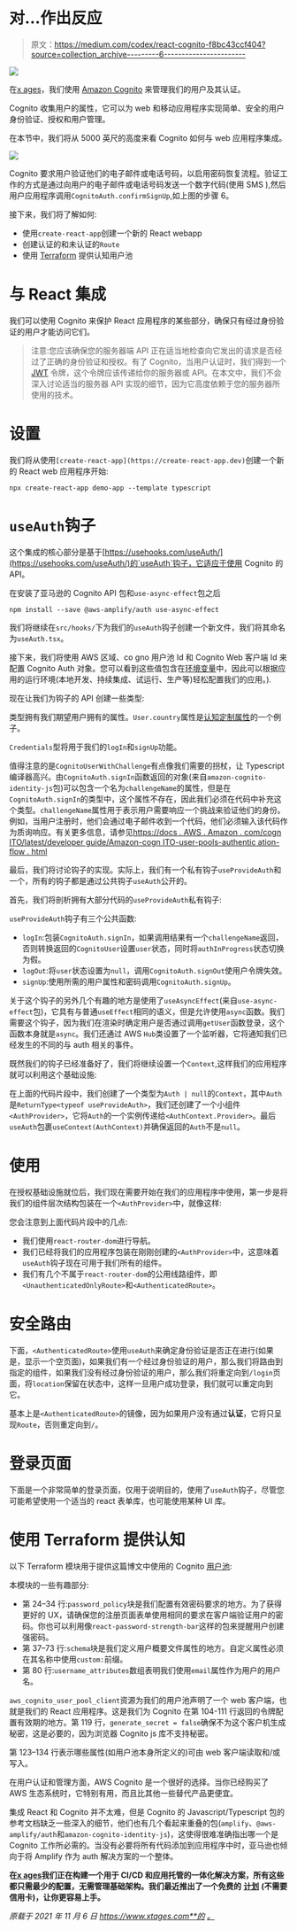# 对…作出反应

> 原文：<https://medium.com/codex/react-cognito-f8bc43ccf404?source=collection_archive---------6----------------------->

![](img/37fa8dbca9a5d7bae77141fb8a729871.png)

在[x ages](https://www.xtages.com)，我们使用 [Amazon Cognito](https://aws.amazon.com/cognito/) 来管理我们的用户及其认证。

Cognito 收集用户的属性，它可以为 web 和移动应用程序实现简单、安全的用户身份验证、授权和用户管理。

在本节中，我们将从 5000 英尺的高度来看 Cognito 如何与 web 应用程序集成。

![](img/d485c967e2e5c0d4014c991fee5bd415.png)

Cognito 要求用户验证他们的电子邮件或电话号码，以启用密码恢复流程。验证工作的方式是通过向用户的电子邮件或电话号码发送一个数字代码(使用 SMS ),然后用户应用程序调用`CognitoAuth.confirmSignUp`,如上图的步骤 6。

接下来，我们将了解如何:

*   使用`create-react-app`创建一个新的 React webapp
*   创建认证的和未认证的`Route`
*   使用 [Terraform](https://www.terraform.io/) 提供认知用户池

# 与 React 集成

我们可以使用 Cognito 来保护 React 应用程序的某些部分，确保只有经过身份验证的用户才能访问它们。

> 注意:您应该确保您的服务器端 API 正在适当地检查向它发出的请求是否经过了正确的身份验证和授权。有了 Cognito，当用户认证时，我们得到一个 [JWT](https://jwt.io/) 令牌，这个令牌应该传递给你的服务器或 API。在本文中，我们不会深入讨论适当的服务器 API 实现的细节，因为它高度依赖于您的服务器所使用的技术。

# 设置

我们将从使用`[create-react-app](https://create-react-app.dev)`创建一个新的 React web 应用程序开始:

```
npx create-react-app demo-app --template typescript
```

# `useAuth`钩子

这个集成的核心部分是基于[https://usehooks.com/useAuth/](https://usehooks.com/useAuth/)的`useAuth`钩子，它适应于使用 Cognito 的 API。

在安装了亚马逊的 Cognito API 包和`use-async-effect`包之后

```
npm install --save @aws-amplify/auth use-async-effect
```

我们将继续在`src/hooks/`下为我们的`useAuth`钩子创建一个新文件，我们将其命名为`useAuth.tsx`。

接下来，我们将使用 AWS 区域、co gno 用户池 Id 和 Cognito Web 客户端 Id 来配置 Cognito Auth 对象。您可以看到这些值包含在[环境变量](https://create-react-app.dev/docs/adding-custom-environment-variables)中，因此可以根据应用的运行环境(本地开发、持续集成、试运行、生产等)轻松配置我们的应用。).

现在让我们为钩子的 API 创建一些类型:

类型拥有我们期望用户拥有的属性。`User.country`属性是[认知定制属性](https://docs.aws.amazon.com/cognito/latest/developerguide/user-pool-settings-attributes.html#user-pool-settings-custom-attributes)的一个例子。

`Credentials`型将用于我们的`logIn`和`signUp`功能。

值得注意的是`CognitoUserWithChallenge`有点像我们需要的拐杖，让 Typescript 编译器高兴。由`CognitoAuth.signIn`函数返回的对象(来自`amazon-cognito-identity-js`包)可以包含一个名为`challengeName`的属性，但是在`CognitoAuth.signIn`的类型中，这个属性不存在，因此我们必须在代码中补充这个类型。`challengeName`属性用于表示用户需要响应一个挑战来验证他们的身份。例如，当用户注册时，他们会通过电子邮件收到一个代码，他们必须输入该代码作为质询响应。有关更多信息，请参见[https://docs . AWS . Amazon . com/cogn ITO/latest/developer guide/Amazon-cogn ITO-user-pools-authentic ation-flow . html](https://docs.aws.amazon.com/cognito/latest/developerguide/amazon-cognito-user-pools-authentication-flow.html)

最后，我们将讨论钩子的实现。实际上，我们有一个私有钩子`useProvideAuth`和一个，所有的钩子都是通过公共钩子`useAuth`公开的。

首先，我们将剖析拥有大部分代码的`useProvideAuth`私有钩子:

`useProvideAuth`钩子有三个公共函数:

*   `logIn`:包装`CognitoAuth.signIn`，如果调用结果有一个`challengeName`返回，否则转换返回的`CognitoUser`设置`user`状态，同时将`authInProgress`状态切换为假。
*   `logOut`:将`user`状态设置为`null`，调用`CognitoAuth.signOut`使用户令牌失效。
*   `signUp`:使用所需的用户属性和密码调用`CognitoAuth.signUp`。

关于这个钩子的另外几个有趣的地方是使用了`useAsyncEffect`(来自`use-async-effect`包)，它具有与普通`useEffect`相同的语义，但是允许使用`async`函数。我们需要这个钩子，因为我们在渲染时确定用户是否通过调用`getUser`函数登录，这个函数本身就是`async`。我们还通过 AWS `Hub`类设置了一个监听器，它将通知我们已经发生的不同的与 auth 相关的事件。

既然我们的钩子已经准备好了，我们将继续设置一个`Context`,这样我们的应用程序就可以利用这个基础设施:

在上面的代码片段中，我们创建了一个类型为`Auth | null`的`Context`，其中`Auth`是`ReturnType<typeof useProvideAuth>`，我们还创建了一个小组件`<AuthProvider>`，它将`Auth`的一个实例传递给`<AuthContext.Provider>`。最后`useAuth`包裹`useContext(AuthContext)`并确保返回的`Auth`不是`null`。

# 使用

在授权基础设施就位后，我们现在需要开始在我们的应用程序中使用，第一步是将我们的组件层次结构包装在一个`<AuthProvider>`中，就像这样:

您会注意到上面代码片段中的几点:

*   我们使用`react-router-dom`进行导航。
*   我们已经将我们的应用程序包装在刚刚创建的`<AuthProvider>`中，这意味着`useAuth`钩子现在可用于我们所有的组件。
*   我们有几个不属于`react-router-dom`的公用线路组件，即`<UnauthenticatedOnlyRoute>`和`<AuthenticatedRoute>`。

# 安全路由

下面，`<AuthenticatedRoute>`使用`useAuth`来确定身份验证是否正在进行(如果是，显示一个空页面)，如果我们有一个经过身份验证的用户，那么我们将路由到指定的组件，如果我们没有经过身份验证的用户，那么我们将重定向到`/login`页面，将`location`保留在状态中，这样一旦用户成功登录，我们就可以重定向到它。

基本上是`<AuthenticatedRoute>`的镜像，因为如果用户没有通过**认证**，它将只呈现`Route`，否则重定向到`/`。

# 登录页面

下面是一个非常简单的登录页面，仅用于说明目的，使用了`useAuth`钩子，尽管您可能希望使用一个适当的 react 表单库，也可能使用某种 UI 库。

# 使用 Terraform 提供认知

以下 Terraform 模块用于提供这篇博文中使用的 Cognito [用户池](https://docs.aws.amazon.com/cognito/latest/developerguide/cognito-user-identity-pools.html):

本模块的一些有趣部分:

*   第 24–34 行:`password_policy`块是我们配置有效密码要求的地方。为了获得更好的 UX，请确保您的注册页面表单使用相同的要求在客户端验证用户的密码。你也可以利用像`react-password-strength-bar`这样的包来提醒用户创建强密码。
*   第 37–73 行:`schema`块是我们定义用户概要文件属性的地方。自定义属性必须在其名称中使用`custom:`前缀。
*   第 80 行:`username_attributes`数组表明我们使用`email`属性作为用户的用户名。

`aws_cognito_user_pool_client`资源为我们的用户池声明了一个 web 客户端，也就是我们的 React 应用程序。这是我们为 Cognito 在第 104-111 行返回的令牌配置有效期的地方。第 119 行，`generate_secret = false`确保不为这个客户机生成秘密，这是必要的，因为浏览器 Cognito js 库不支持秘密。

第 123–134 行表示哪些属性(如用户池本身所定义的)可由 web 客户端读取和/或写入。

在用户认证和管理方面，AWS Cognito 是一个很好的选择。当你已经购买了 AWS 生态系统时，它特别有用，而且比其他一些替代产品更便宜。

集成 React 和 Cognito 并不太难，但是 Cognito 的 Javascript/Typescript 包的参考文档缺乏一些深入的细节，他们也有几个看起来重叠的包(`amplify`、`@aws-amplify/auth`和`amazon-cognito-identity-js`)，这使得很难准确指出哪一个是 Cognito 工作所必需的。当没有必要将所有代码添加到应用程序中时，亚马逊也倾向于将 Amplify 作为 auth 解决方案的一个整体。

**在**[**x ages**](https://www.xtages.com)**我们正在构建一个用于 CI/CD 和应用托管的一体化解决方案，所有这些都只需最少的配置，无需管理基础架构。我们最近推出了一个免费的** [**计划**](https://www.xtages.com/pricing) **(不需要信用卡)，让你更容易上手。**

*原载于 2021 年 11 月 6 日 https://www.xtages.com**的* [*。*](https://www.xtages.com/blog/posts/react-and-cognito/)